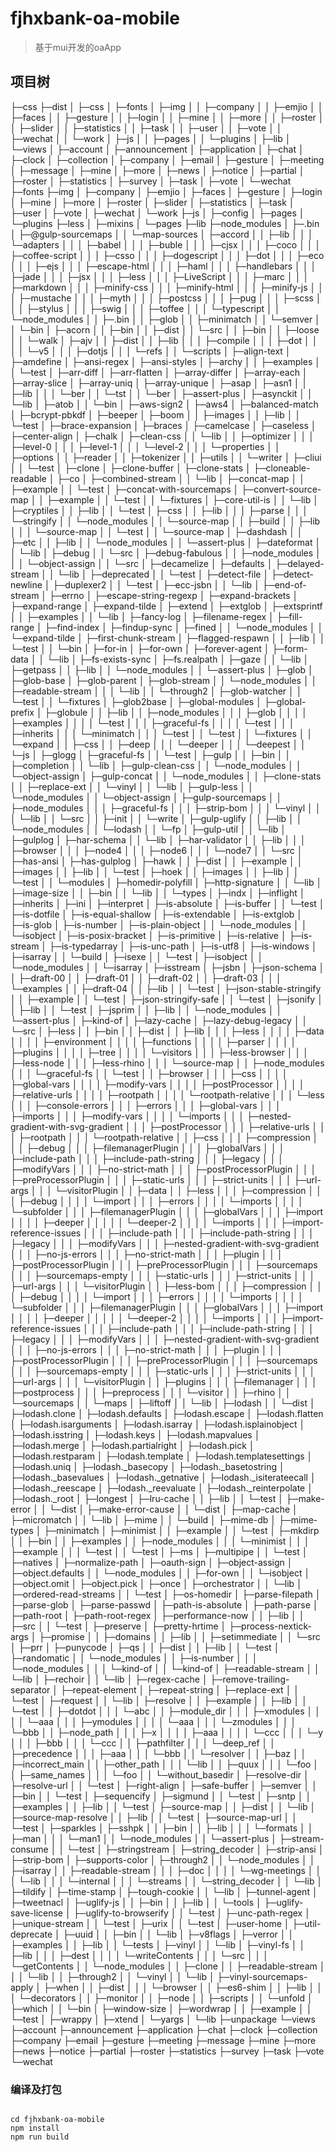 # fjhxbank-oa-mobile

> 基于mui开发的oaApp

## 项目树
├─css
├─dist
│  ├─css
│  ├─fonts
│  ├─img
│  │  ├─company
│  │  ├─emjio
│  │  ├─faces
│  │  ├─gesture
│  │  ├─login
│  │  ├─mine
│  │  ├─more
│  │  ├─roster
│  │  ├─slider
│  │  ├─statistics
│  │  ├─task
│  │  ├─user
│  │  ├─vote
│  │  ├─wechat
│  │  └─work
│  ├─js
│  │  ├─pages
│  │  └─plugins
│  ├─lib
│  └─views
│      ├─account
│      ├─announcement
│      ├─application
│      ├─chat
│      ├─clock
│      ├─collection
│      ├─company
│      ├─email
│      ├─gesture
│      ├─meeting
│      ├─message
│      ├─mine
│      ├─more
│      ├─news
│      ├─notice
│      ├─partial
│      ├─roster
│      ├─statistics
│      ├─survey
│      ├─task
│      ├─vote
│      └─wechat
├─fonts
├─img
│  ├─company
│  ├─emjio
│  ├─faces
│  ├─gesture
│  ├─login
│  ├─mine
│  ├─more
│  ├─roster
│  ├─slider
│  ├─statistics
│  ├─task
│  ├─user
│  ├─vote
│  ├─wechat
│  └─work
├─js
│  ├─config
│  ├─pages
│  └─plugins
├─less
│  ├─mixins
│  └─pages
├─lib
├─node_modules
│  ├─.bin
│  ├─@gulp-sourcemaps
│  │  └─map-sources
│  ├─accord
│  │  ├─lib
│  │  │  └─adapters
│  │  │      ├─babel
│  │  │      ├─buble
│  │  │      ├─cjsx
│  │  │      ├─coco
│  │  │      ├─coffee-script
│  │  │      ├─csso
│  │  │      ├─dogescript
│  │  │      ├─dot
│  │  │      ├─eco
│  │  │      ├─ejs
│  │  │      ├─escape-html
│  │  │      ├─haml
│  │  │      ├─handlebars
│  │  │      ├─jade
│  │  │      ├─jsx
│  │  │      ├─less
│  │  │      ├─LiveScript
│  │  │      ├─marc
│  │  │      ├─markdown
│  │  │      ├─minify-css
│  │  │      ├─minify-html
│  │  │      ├─minify-js
│  │  │      ├─mustache
│  │  │      ├─myth
│  │  │      ├─postcss
│  │  │      ├─pug
│  │  │      ├─scss
│  │  │      ├─stylus
│  │  │      ├─swig
│  │  │      ├─toffee
│  │  │      └─typescript
│  │  └─node_modules
│  │      ├─.bin
│  │      ├─glob
│  │      ├─minimatch
│  │      └─semver
│  │          └─bin
│  ├─acorn
│  │  ├─bin
│  │  ├─dist
│  │  └─src
│  │      ├─bin
│  │      ├─loose
│  │      └─walk
│  ├─ajv
│  │  ├─dist
│  │  ├─lib
│  │  │  ├─compile
│  │  │  ├─dot
│  │  │  │  └─v5
│  │  │  ├─dotjs
│  │  │  └─refs
│  │  └─scripts
│  ├─align-text
│  ├─amdefine
│  ├─ansi-regex
│  ├─ansi-styles
│  ├─archy
│  │  ├─examples
│  │  └─test
│  ├─arr-diff
│  ├─arr-flatten
│  ├─array-differ
│  ├─array-each
│  ├─array-slice
│  ├─array-uniq
│  ├─array-unique
│  ├─asap
│  ├─asn1
│  │  ├─lib
│  │  │  └─ber
│  │  └─tst
│  │      └─ber
│  ├─assert-plus
│  ├─asynckit
│  │  └─lib
│  ├─atob
│  │  └─bin
│  ├─aws-sign2
│  ├─aws4
│  ├─balanced-match
│  ├─bcrypt-pbkdf
│  ├─beeper
│  ├─boom
│  │  ├─images
│  │  ├─lib
│  │  └─test
│  ├─brace-expansion
│  ├─braces
│  ├─camelcase
│  ├─caseless
│  ├─center-align
│  ├─chalk
│  ├─clean-css
│  │  └─lib
│  │      ├─optimizer
│  │      │  ├─level-0
│  │      │  ├─level-1
│  │      │  └─level-2
│  │      │      └─properties
│  │      ├─options
│  │      ├─reader
│  │      ├─tokenizer
│  │      ├─utils
│  │      └─writer
│  ├─cliui
│  │  └─test
│  ├─clone
│  ├─clone-buffer
│  ├─clone-stats
│  ├─cloneable-readable
│  ├─co
│  ├─combined-stream
│  │  └─lib
│  ├─concat-map
│  │  ├─example
│  │  └─test
│  ├─concat-with-sourcemaps
│  ├─convert-source-map
│  │  ├─example
│  │  └─test
│  │      └─fixtures
│  ├─core-util-is
│  │  └─lib
│  ├─cryptiles
│  │  ├─lib
│  │  └─test
│  ├─css
│  │  ├─lib
│  │  │  ├─parse
│  │  │  └─stringify
│  │  └─node_modules
│  │      └─source-map
│  │          ├─build
│  │          ├─lib
│  │          │  └─source-map
│  │          └─test
│  │              └─source-map
│  ├─dashdash
│  │  ├─etc
│  │  ├─lib
│  │  └─node_modules
│  │      └─assert-plus
│  ├─dateformat
│  │  └─lib
│  ├─debug
│  │  └─src
│  ├─debug-fabulous
│  │  ├─node_modules
│  │  │  └─object-assign
│  │  └─src
│  ├─decamelize
│  ├─defaults
│  ├─delayed-stream
│  │  └─lib
│  ├─deprecated
│  │  └─test
│  ├─detect-file
│  ├─detect-newline
│  ├─duplexer2
│  │  └─test
│  ├─ecc-jsbn
│  │  └─lib
│  ├─end-of-stream
│  ├─errno
│  ├─escape-string-regexp
│  ├─expand-brackets
│  ├─expand-range
│  ├─expand-tilde
│  ├─extend
│  ├─extglob
│  ├─extsprintf
│  │  ├─examples
│  │  └─lib
│  ├─fancy-log
│  ├─filename-regex
│  ├─fill-range
│  ├─find-index
│  ├─findup-sync
│  ├─fined
│  │  └─node_modules
│  │      └─expand-tilde
│  ├─first-chunk-stream
│  ├─flagged-respawn
│  │  ├─lib
│  │  └─test
│  │      └─bin
│  ├─for-in
│  ├─for-own
│  ├─forever-agent
│  ├─form-data
│  │  └─lib
│  ├─fs-exists-sync
│  ├─fs.realpath
│  ├─gaze
│  │  └─lib
│  ├─getpass
│  │  ├─lib
│  │  └─node_modules
│  │      └─assert-plus
│  ├─glob
│  ├─glob-base
│  ├─glob-parent
│  ├─glob-stream
│  │  └─node_modules
│  │      ├─readable-stream
│  │      │  └─lib
│  │      └─through2
│  ├─glob-watcher
│  │  └─test
│  │      └─fixtures
│  ├─glob2base
│  ├─global-modules
│  ├─global-prefix
│  ├─globule
│  │  ├─lib
│  │  ├─node_modules
│  │  │  ├─glob
│  │  │  │  ├─examples
│  │  │  │  └─test
│  │  │  ├─graceful-fs
│  │  │  │  └─test
│  │  │  ├─inherits
│  │  │  └─minimatch
│  │  │      └─test
│  │  └─test
│  │      └─fixtures
│  │          └─expand
│  │              ├─css
│  │              ├─deep
│  │              │  └─deeper
│  │              │      └─deepest
│  │              └─js
│  ├─glogg
│  ├─graceful-fs
│  │  └─test
│  ├─gulp
│  │  ├─bin
│  │  ├─completion
│  │  └─lib
│  ├─gulp-clean-css
│  │  └─node_modules
│  │      └─object-assign
│  ├─gulp-concat
│  │  └─node_modules
│  │      ├─clone-stats
│  │      ├─replace-ext
│  │      └─vinyl
│  │          └─lib
│  ├─gulp-less
│  │  └─node_modules
│  │      └─object-assign
│  ├─gulp-sourcemaps
│  │  ├─node_modules
│  │  │  ├─graceful-fs
│  │  │  ├─strip-bom
│  │  │  └─vinyl
│  │  │      └─lib
│  │  └─src
│  │      ├─init
│  │      └─write
│  ├─gulp-uglify
│  │  ├─lib
│  │  └─node_modules
│  │      └─lodash
│  │          └─fp
│  ├─gulp-util
│  │  └─lib
│  ├─gulplog
│  ├─har-schema
│  │  └─lib
│  ├─har-validator
│  │  ├─lib
│  │  │  ├─browser
│  │  │  ├─node4
│  │  │  ├─node6
│  │  │  └─node7
│  │  └─src
│  ├─has-ansi
│  ├─has-gulplog
│  ├─hawk
│  │  ├─dist
│  │  ├─example
│  │  ├─images
│  │  ├─lib
│  │  └─test
│  ├─hoek
│  │  ├─images
│  │  ├─lib
│  │  └─test
│  │      └─modules
│  ├─homedir-polyfill
│  ├─http-signature
│  │  └─lib
│  ├─image-size
│  │  ├─bin
│  │  └─lib
│  │      └─types
│  ├─indx
│  ├─inflight
│  ├─inherits
│  ├─ini
│  ├─interpret
│  ├─is-absolute
│  ├─is-buffer
│  │  └─test
│  ├─is-dotfile
│  ├─is-equal-shallow
│  ├─is-extendable
│  ├─is-extglob
│  ├─is-glob
│  ├─is-number
│  ├─is-plain-object
│  │  └─node_modules
│  │      └─isobject
│  ├─is-posix-bracket
│  ├─is-primitive
│  ├─is-relative
│  ├─is-stream
│  ├─is-typedarray
│  ├─is-unc-path
│  ├─is-utf8
│  ├─is-windows
│  ├─isarray
│  │  └─build
│  ├─isexe
│  │  └─test
│  ├─isobject
│  │  └─node_modules
│  │      └─isarray
│  ├─isstream
│  ├─jsbn
│  ├─json-schema
│  │  ├─draft-00
│  │  ├─draft-01
│  │  ├─draft-02
│  │  ├─draft-03
│  │  │  └─examples
│  │  ├─draft-04
│  │  ├─lib
│  │  └─test
│  ├─json-stable-stringify
│  │  ├─example
│  │  └─test
│  ├─json-stringify-safe
│  │  └─test
│  ├─jsonify
│  │  ├─lib
│  │  └─test
│  ├─jsprim
│  │  ├─lib
│  │  └─node_modules
│  │      └─assert-plus
│  ├─kind-of
│  ├─lazy-cache
│  ├─lazy-debug-legacy
│  │  └─src
│  ├─less
│  │  ├─bin
│  │  ├─dist
│  │  ├─lib
│  │  │  ├─less
│  │  │  │  ├─data
│  │  │  │  ├─environment
│  │  │  │  ├─functions
│  │  │  │  ├─parser
│  │  │  │  ├─plugins
│  │  │  │  ├─tree
│  │  │  │  └─visitors
│  │  │  ├─less-browser
│  │  │  ├─less-node
│  │  │  ├─less-rhino
│  │  │  └─source-map
│  │  ├─node_modules
│  │  │  └─graceful-fs
│  │  └─test
│  │      ├─browser
│  │      │  ├─css
│  │      │  │  ├─global-vars
│  │      │  │  ├─modify-vars
│  │      │  │  ├─postProcessor
│  │      │  │  ├─relative-urls
│  │      │  │  ├─rootpath
│  │      │  │  └─rootpath-relative
│  │      │  └─less
│  │      │      ├─console-errors
│  │      │      ├─errors
│  │      │      ├─global-vars
│  │      │      ├─imports
│  │      │      ├─modify-vars
│  │      │      │  └─imports
│  │      │      ├─nested-gradient-with-svg-gradient
│  │      │      ├─postProcessor
│  │      │      ├─relative-urls
│  │      │      ├─rootpath
│  │      │      └─rootpath-relative
│  │      ├─css
│  │      │  ├─compression
│  │      │  ├─debug
│  │      │  ├─filemanagerPlugin
│  │      │  ├─globalVars
│  │      │  ├─include-path
│  │      │  ├─include-path-string
│  │      │  ├─legacy
│  │      │  ├─modifyVars
│  │      │  ├─no-strict-math
│  │      │  ├─postProcessorPlugin
│  │      │  ├─preProcessorPlugin
│  │      │  ├─static-urls
│  │      │  ├─strict-units
│  │      │  ├─url-args
│  │      │  └─visitorPlugin
│  │      ├─data
│  │      ├─less
│  │      │  ├─compression
│  │      │  ├─debug
│  │      │  │  └─import
│  │      │  ├─errors
│  │      │  │  └─imports
│  │      │  │      └─subfolder
│  │      │  ├─filemanagerPlugin
│  │      │  ├─globalVars
│  │      │  ├─import
│  │      │  │  ├─deeper
│  │      │  │  │  └─deeper-2
│  │      │  │  └─imports
│  │      │  ├─import-reference-issues
│  │      │  ├─include-path
│  │      │  ├─include-path-string
│  │      │  ├─legacy
│  │      │  ├─modifyVars
│  │      │  ├─nested-gradient-with-svg-gradient
│  │      │  ├─no-js-errors
│  │      │  ├─no-strict-math
│  │      │  ├─plugin
│  │      │  ├─postProcessorPlugin
│  │      │  ├─preProcessorPlugin
│  │      │  ├─sourcemaps
│  │      │  ├─sourcemaps-empty
│  │      │  ├─static-urls
│  │      │  ├─strict-units
│  │      │  ├─url-args
│  │      │  └─visitorPlugin
│  │      ├─less-bom
│  │      │  ├─compression
│  │      │  ├─debug
│  │      │  │  └─import
│  │      │  ├─errors
│  │      │  │  └─imports
│  │      │  │      └─subfolder
│  │      │  ├─filemanagerPlugin
│  │      │  ├─globalVars
│  │      │  ├─import
│  │      │  │  ├─deeper
│  │      │  │  │  └─deeper-2
│  │      │  │  └─imports
│  │      │  ├─import-reference-issues
│  │      │  ├─include-path
│  │      │  ├─include-path-string
│  │      │  ├─legacy
│  │      │  ├─modifyVars
│  │      │  ├─nested-gradient-with-svg-gradient
│  │      │  ├─no-js-errors
│  │      │  ├─no-strict-math
│  │      │  ├─plugin
│  │      │  ├─postProcessorPlugin
│  │      │  ├─preProcessorPlugin
│  │      │  ├─sourcemaps
│  │      │  ├─sourcemaps-empty
│  │      │  ├─static-urls
│  │      │  ├─strict-units
│  │      │  ├─url-args
│  │      │  └─visitorPlugin
│  │      ├─plugins
│  │      │  ├─filemanager
│  │      │  ├─postprocess
│  │      │  ├─preprocess
│  │      │  └─visitor
│  │      ├─rhino
│  │      └─sourcemaps
│  │          └─maps
│  ├─liftoff
│  │  └─lib
│  ├─lodash
│  │  └─dist
│  ├─lodash.clone
│  ├─lodash.defaults
│  ├─lodash.escape
│  ├─lodash.flatten
│  ├─lodash.isarguments
│  ├─lodash.isarray
│  ├─lodash.isplainobject
│  ├─lodash.isstring
│  ├─lodash.keys
│  ├─lodash.mapvalues
│  ├─lodash.merge
│  ├─lodash.partialright
│  ├─lodash.pick
│  ├─lodash.restparam
│  ├─lodash.template
│  ├─lodash.templatesettings
│  ├─lodash.uniq
│  ├─lodash._basecopy
│  ├─lodash._basetostring
│  ├─lodash._basevalues
│  ├─lodash._getnative
│  ├─lodash._isiterateecall
│  ├─lodash._reescape
│  ├─lodash._reevaluate
│  ├─lodash._reinterpolate
│  ├─lodash._root
│  ├─longest
│  ├─lru-cache
│  │  ├─lib
│  │  └─test
│  ├─make-error
│  │  └─dist
│  ├─make-error-cause
│  │  └─dist
│  ├─map-cache
│  ├─micromatch
│  │  └─lib
│  ├─mime
│  │  └─build
│  ├─mime-db
│  ├─mime-types
│  ├─minimatch
│  ├─minimist
│  │  ├─example
│  │  └─test
│  ├─mkdirp
│  │  ├─bin
│  │  ├─examples
│  │  ├─node_modules
│  │  │  └─minimist
│  │  │      ├─example
│  │  │      └─test
│  │  └─test
│  ├─ms
│  ├─multipipe
│  │  └─test
│  ├─natives
│  ├─normalize-path
│  ├─oauth-sign
│  ├─object-assign
│  ├─object.defaults
│  │  └─node_modules
│  │      ├─for-own
│  │      └─isobject
│  ├─object.omit
│  ├─object.pick
│  ├─once
│  ├─orchestrator
│  │  └─lib
│  ├─ordered-read-streams
│  │  └─test
│  ├─os-homedir
│  ├─parse-filepath
│  ├─parse-glob
│  ├─parse-passwd
│  ├─path-is-absolute
│  ├─path-parse
│  ├─path-root
│  ├─path-root-regex
│  ├─performance-now
│  │  ├─lib
│  │  ├─src
│  │  └─test
│  ├─preserve
│  ├─pretty-hrtime
│  ├─process-nextick-args
│  ├─promise
│  │  ├─domains
│  │  ├─lib
│  │  ├─setimmediate
│  │  └─src
│  ├─prr
│  ├─punycode
│  ├─qs
│  │  ├─dist
│  │  ├─lib
│  │  └─test
│  ├─randomatic
│  │  └─node_modules
│  │      ├─is-number
│  │      │  └─node_modules
│  │      │      └─kind-of
│  │      └─kind-of
│  ├─readable-stream
│  │  └─lib
│  ├─rechoir
│  │  └─lib
│  ├─regex-cache
│  ├─remove-trailing-separator
│  ├─repeat-element
│  ├─repeat-string
│  ├─replace-ext
│  │  └─test
│  ├─request
│  │  └─lib
│  ├─resolve
│  │  ├─example
│  │  ├─lib
│  │  └─test
│  │      ├─dotdot
│  │      │  └─abc
│  │      ├─module_dir
│  │      │  ├─xmodules
│  │      │  │  └─aaa
│  │      │  ├─ymodules
│  │      │  │  └─aaa
│  │      │  └─zmodules
│  │      │      └─bbb
│  │      ├─node_path
│  │      │  ├─x
│  │      │  │  ├─aaa
│  │      │  │  └─ccc
│  │      │  └─y
│  │      │      ├─bbb
│  │      │      └─ccc
│  │      ├─pathfilter
│  │      │  └─deep_ref
│  │      ├─precedence
│  │      │  ├─aaa
│  │      │  └─bbb
│  │      └─resolver
│  │          ├─baz
│  │          ├─incorrect_main
│  │          ├─other_path
│  │          │  └─lib
│  │          ├─quux
│  │          │  └─foo
│  │          ├─same_names
│  │          │  └─foo
│  │          └─without_basedir
│  ├─resolve-dir
│  ├─resolve-url
│  │  └─test
│  ├─right-align
│  ├─safe-buffer
│  ├─semver
│  │  ├─bin
│  │  └─test
│  ├─sequencify
│  ├─sigmund
│  │  └─test
│  ├─sntp
│  │  ├─examples
│  │  ├─lib
│  │  └─test
│  ├─source-map
│  │  ├─dist
│  │  └─lib
│  ├─source-map-resolve
│  │  ├─lib
│  │  └─test
│  ├─source-map-url
│  │  └─test
│  ├─sparkles
│  ├─sshpk
│  │  ├─bin
│  │  ├─lib
│  │  │  └─formats
│  │  ├─man
│  │  │  └─man1
│  │  └─node_modules
│  │      └─assert-plus
│  ├─stream-consume
│  │  └─test
│  ├─stringstream
│  ├─string_decoder
│  ├─strip-ansi
│  ├─strip-bom
│  ├─supports-color
│  ├─through2
│  │  └─node_modules
│  │      ├─isarray
│  │      ├─readable-stream
│  │      │  ├─doc
│  │      │  │  └─wg-meetings
│  │      │  └─lib
│  │      │      └─internal
│  │      │          └─streams
│  │      └─string_decoder
│  │          └─lib
│  ├─tildify
│  ├─time-stamp
│  ├─tough-cookie
│  │  └─lib
│  ├─tunnel-agent
│  ├─tweetnacl
│  ├─uglify-js
│  │  ├─bin
│  │  ├─lib
│  │  └─tools
│  ├─uglify-save-license
│  ├─uglify-to-browserify
│  │  └─test
│  ├─unc-path-regex
│  ├─unique-stream
│  │  └─test
│  ├─urix
│  │  └─test
│  ├─user-home
│  ├─util-deprecate
│  ├─uuid
│  │  ├─bin
│  │  └─lib
│  ├─v8flags
│  ├─verror
│  │  ├─examples
│  │  ├─lib
│  │  └─tests
│  ├─vinyl
│  │  └─lib
│  ├─vinyl-fs
│  │  ├─lib
│  │  │  ├─dest
│  │  │  │  └─writeContents
│  │  │  └─src
│  │  │      └─getContents
│  │  └─node_modules
│  │      ├─clone
│  │      ├─readable-stream
│  │      │  └─lib
│  │      ├─through2
│  │      └─vinyl
│  │          └─lib
│  ├─vinyl-sourcemaps-apply
│  ├─when
│  │  ├─dist
│  │  │  └─browser
│  │  ├─es6-shim
│  │  ├─lib
│  │  │  └─decorators
│  │  ├─monitor
│  │  ├─node
│  │  ├─scripts
│  │  └─unfold
│  ├─which
│  │  └─bin
│  ├─window-size
│  ├─wordwrap
│  │  ├─example
│  │  └─test
│  ├─wrappy
│  ├─xtend
│  └─yargs
│      └─lib
├─unpackage
└─views
    ├─account
    ├─announcement
    ├─application
    ├─chat
    ├─clock
    ├─collection
    ├─company
    ├─email
    ├─gesture
    ├─meeting
    ├─message
    ├─mine
    ├─more
    ├─news
    ├─notice
    ├─partial
    ├─roster
    ├─statistics
    ├─survey
    ├─task
    ├─vote
    └─wechat


### 编译及打包

```

cd fjhxbank-oa-mobile
npm install
npm run build


